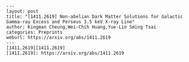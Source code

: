     ---
    layout: post
    title: "[1411.2619] Non-abelian Dark Matter Solutions for Galactic Gamma-ray Excess and Perseus 3.5 keV X-ray Line"
    author: Kingman Cheung,Wei-Chih Huang,Yue-Lin Sming Tsai
    categories: Preprints
    weburl: https://arxiv.org/abs/1411.2619
    ---
    [1411.2619][1411.2619]
    [1411.2619]: https://arxiv.org/abs/1411.2619
